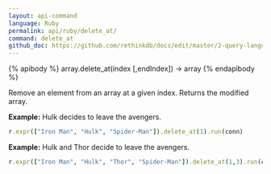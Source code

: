 ```yaml
---
layout: api-command 
language: Ruby
permalink: api/ruby/delete_at/
command: delete_at 
github_doc: https://github.com/rethinkdb/docs/edit/master/2-query-language/api/ruby/document-manipulation/delete_at.md
---
```



{% apibody %}
array.delete_at(index [,endIndex]) → array
{% endapibody %}

Remove an element from an array at a given index. Returns the modified array.

__Example:__ Hulk decides to leave the avengers.

```rb
r.expr(["Iron Man", "Hulk", "Spider-Man"]).delete_at(1).run(conn)
```

__Example:__ Hulk and Thor decide to leave the avengers.

```rb
r.expr(["Iron Man", "Hulk", "Thor", "Spider-Man"]).delete_at(1,3).run(conn)
```

